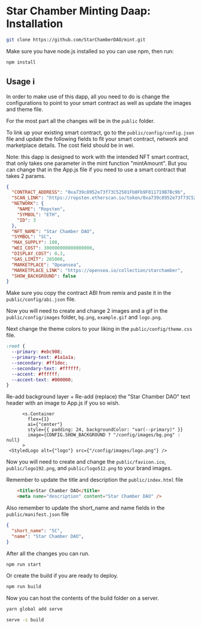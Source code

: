 # Star Chamber Minting Daap: Installation

```sh
git clone https://github.com/StarChamberDAO/mint.git
```

Make sure you have node.js installed so you can use npm, then run:

```sh
npm install
```

## Usage ℹ️

In order to make use of this dapp, all you need to do is change the configurations to point to your smart contract as well as update the images and theme file.

For the most part all the changes will be in the `public` folder.

To link up your existing smart contract, go to the `public/config/config.json` file and update the following fields to fit your smart contract, network and marketplace details. The cost field should be in wei.

Note: this dapp is designed to work with the intended NFT smart contract, that only takes one parameter in the mint function "mintAmount". But you can change that in the App.js file if you need to use a smart contract that takes 2 params.

```json
{
  "CONTRACT_ADDRESS": "0xa739c8952e73f73C52501Fb0Fb9F011719B7Bc9b",
  "SCAN_LINK": "https://ropsten.etherscan.io/token/0xa739c8952e73f73C52501Fb0Fb9F011719B7Bc9b",
  "NETWORK": {
    "NAME": "Ropsten",
    "SYMBOL": "ETH",
    "ID": 3
  },
  "NFT_NAME": "Star Chamber DAO",
  "SYMBOL": "SC",
  "MAX_SUPPLY": 100,
  "WEI_COST": 300000000000000000,
  "DISPLAY_COST": 0.3,
  "GAS_LIMIT": 285000,
  "MARKETPLACE": "Opeansea",
  "MARKETPLACE_LINK": "https://opensea.io/collection/starchamber",
  "SHOW_BACKGROUND": false
}
```

Make sure you copy the contract ABI from remix and paste it in the `public/config/abi.json` file.

Now you will need to create and change 2 images and a gif in the `public/config/images` folder, `bg.png`, `example.gif` and `logo.png`.

Next change the theme colors to your liking in the `public/config/theme.css` file.

```css
:root {
  --primary: #ebc908;
  --primary-text: #1a1a1a;
  --secondary: #ff1dec;
  --secondary-text: #ffffff;
  --accent: #ffffff;
  --accent-text: #000000;
}
```

Re-add background layer + Re-add (replace) the "Star Chamber DAO" text header with an image to App.js if you so wish.

```
      <s.Container
        flex={1}
        ai={"center"}
        style={{ padding: 24, backgroundColor: "var(--primary)" }}
        image={CONFIG.SHOW_BACKGROUND ? "/config/images/bg.png" : null}
      >
 <StyledLogo alt={"logo"} src={"/config/images/logo.png"} />
```

Now you will need to create and change the `public/favicon.ico`, `public/logo192.png`, and
`public/logo512.png` to your brand images.

Remember to update the title and description the `public/index.html` file

```html
    <title>Star Chamber DAO</title>
    <meta name="description" content="Star Chamber DAO" />
```

Also remember to update the short_name and name fields in the `public/manifest.json` file

```json
{
  "short_name": "SC",
  "name": "Star Chamber DAO",
}
```

After all the changes you can run.

```sh
npm run start
```

Or create the build if you are ready to deploy.

```sh
npm run build
```

Now you can host the contents of the build folder on a server.

```sh
yarn global add serve
```

```sh
serve -s build
```
